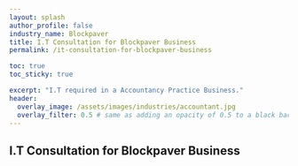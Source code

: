 ```yaml
---
layout: splash 
author_profile: false 
industry_name: Blockpaver
title: I.T Consultation for Blockpaver Business
permalink: /it-consultation-for-blockpaver-business

toc: true
toc_sticky: true

excerpt: "I.T required in a Accountancy Practice Business."
header:
  overlay_image: /assets/images/industries/accountant.jpg
  overlay_filter: 0.5 # same as adding an opacity of 0.5 to a black background
---
```


## I.T Consultation for Blockpaver Business